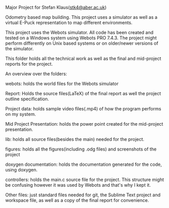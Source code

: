 Major Project for Stefan Klaus(stk4@aber.ac.uk)

Odometry based map building.
This project uses a simulator as well as a virtual E-Puck representation to map
different environments.

This project uses the Webots simulator.
All code has been created and tested on a Windows system using Webots PRO 7.4.3. 
The project might perform differently on Unix based systems or on older/newer versions of 
the simulator. 

This folder holds all the technical work as well as the 
final and mid-project reports for the project.

An overview over the folders:

webots: holds the world files for the Webots simulator

Report: Holds the source files(LaTeX) of the final report as well the project outline
	specification. 

Project data: holds sample video files(.mp4) of how the program performs on my system.

Mid Project Presentation: holds the power point created for the mid-project presentation.

lib: holds all source files(besides the main) needed for the project.

figures: holds all the figures(including .odg files)  and screenshots of the project

doxygen documentation: holds the documentation generated for the code, using doxygen.

controllers: holds the main.c source file for the project. This structure might be confusing
	however it was used by Webots and that's why I kept it. 
	
Other files: just standard files needed for git, the Sublime Text project and workspace file,
	as well as a copy of the final report for convenience.
